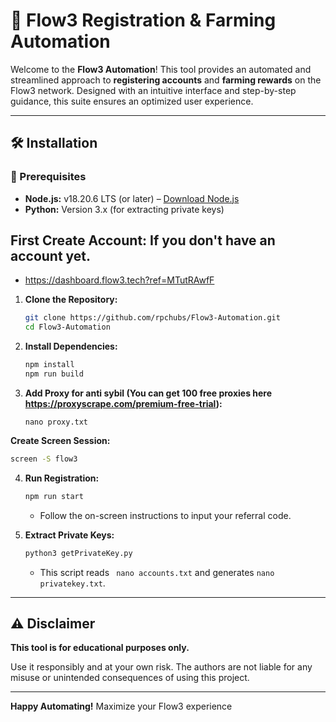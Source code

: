 # 🚀 Flow3 Registration & Farming Automation

Welcome to the **Flow3 Automation**! This tool provides an automated and streamlined approach to **registering accounts** and **farming rewards** on the Flow3 network. Designed with an intuitive interface and step-by-step guidance, this suite ensures an optimized user experience.

---


## 🛠 Installation

### 📌 Prerequisites
- **Node.js:** v18.20.6 LTS (or later) – [Download Node.js](https://nodejs.org/)
- **Python:** Version 3.x (for extracting private keys)

## First Create Account: If you don't have an account yet.
- https://dashboard.flow3.tech?ref=MTutRAwfF

1. **Clone the Repository:**
   ```sh
   git clone https://github.com/rpchubs/Flow3-Automation.git
   cd Flow3-Automation
   ```
2. **Install Dependencies:**
   ```sh
   npm install
   npm run build
   ```
3. **Add Proxy for anti sybil (You can get 100 free proxies here https://proxyscrape.com/premium-free-trial):**
  
     ```
     nano proxy.txt
     ```
**Create Screen Session:**

   ```sh
   screen -S flow3
   ```

4. **Run Registration:**
   ```sh
   npm run start
   ```
   - Follow the on-screen instructions to input your referral code.

5. **Extract Private Keys:**
   ```sh
   python3 getPrivateKey.py
   ```
   - This script reads ` nano accounts.txt` and generates `nano privatekey.txt`.


---

## ⚠️ Disclaimer
**This tool is for educational purposes only.**

Use it responsibly and at your own risk. The authors are not liable for any misuse or unintended consequences of using this project.

---

 **Happy Automating!** Maximize your Flow3 experience 
